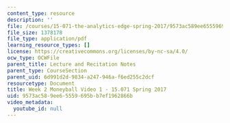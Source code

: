```yaml
---
content_type: resource
description: ''
file: /courses/15-071-the-analytics-edge-spring-2017/9573ac589ee65559695bb7ef1962866b_MIT15_071S17_Unit2_Moneyball.pdf
file_size: 1378178
file_type: application/pdf
learning_resource_types: []
license: https://creativecommons.org/licenses/by-nc-sa/4.0/
ocw_type: OCWFile
parent_title: Lecture and Recitation Notes
parent_type: CourseSection
parent_uid: 6d991d2d-9834-a247-946a-f6ed255c2dcf
resourcetype: Document
title: Week 2 Moneyball Video 1 - 15.071 Spring 2017
uid: 9573ac58-9ee6-5559-695b-b7ef1962866b
video_metadata:
  youtube_id: null
---
```

